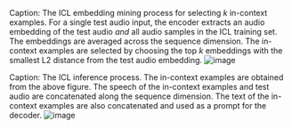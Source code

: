 
Caption: The ICL embedding mining process for selecting _k_ in-context examples. For a single test audio input, the encoder extracts an audio embedding of the test audio _and_ all audio samples in the ICL training set. The embeddings are averaged across the sequence dimension. The in-context examples are selected by choosing the top _k_ embeddings with the smallest L2 distance from the test audio embedding.
![image](https://github.com/user-attachments/assets/f7550df3-9736-4596-a5e6-a36c929d2bfa)

Caption: The ICL inference process. The in-context examples are obtained from the above figure. The speech of the in-context examples and test audio are concatenated along the sequence dimension. The text of the in-context examples are also concatenated and used as a prompt for the decoder.
![image](https://github.com/user-attachments/assets/d6292d06-636f-4b20-b2b9-0764197d5f01)
